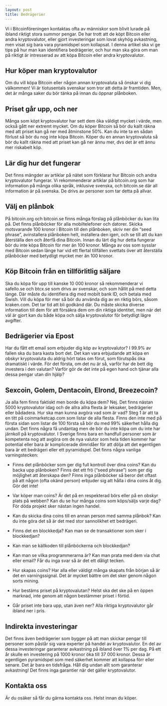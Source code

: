 ```yaml
---
layout: post
title: Bedrägerier
---
```


Vi i Bitcoinföreningen kontaktas ofta av människor som blivit lurade på ibland riktigt stora summor pengar. De har trott att de köpt Bitcoin eller andra kryptovalutor, eller gjort investeringar som lovat skyhög avkastning, men visat sig bara vara pyramidspel som kollapsat. I denna artikel ska vi ge tips på hur man kan identifiera bedrägerier, och hur man ska göra om man på riktigt är intresserad av att köpa Bitcoin eller andra kryptovalutor.

## Hur köper man kryptovalutor
Om du vill köpa Bitcoin eller någon annan kryptovaluta så önskar vi dig välkommen! Vi är tiotusentals svenskar som tror att detta är framtiden. Men, det är många saker du bör tänka på innan du öppnar plånboken.

## Priset går upp, och ner
Många som köpt kryptovalutor har sett dem öka väldigt mycket i värde, men också gått ner extremt mycket. Om du köper Bitcoin så bör du kallt räkna med att priset kan gå ner med åtminstone 50%. Kan du inte ta en sådan förlust så bör du nog inte köpa Bitcoin. Köper du en annan kryptovaluta så bör du kallt räkna med att priset kan gå ner ännu mer, dvs det är ett ännu mer riskabelt köp.

## Lär dig hur det fungerar
Det finns mängder av artiklar på nätet som förklarar hur Bitcoin och andra kryptovalutor fungerar. Vi rekommenderar artiklar på bitcoin.org som har information på många olika språk, inklusive svenska, och bitcoin.se där all information är på svenska. De drivs av personer som tar detta på allvar.

## Välj en plånbok
På bitcoin.org och bitcoin.se finns många förslag på plånböcker du kan lita på. Det finns plånböcker för alla mobiltelefoner och datorer. Skicka motsvarande 100 kronor i Bitcoin till den plånboken, skriv ner din “seed phrase”, avinstallera plånboken helt, installera den igen, och se till att du kan återställa den och återfå dina Bitcoin. Innan du lärt dig hur detta fungerar bör du inte köpa Bitcoin för mer än 100 kronor. Många av oss som sysslar med Bitcoin sedan länge har vid ett flertal tillfällen svettats över att återställa plånböcker med betydligt mycket mer än 100 kronor.

## Köp Bitcoin från en tillförlitlig säljare
Ska du köpa för upp till kanske 10 000 kronor så rekommenderar vi safello.se och btcx.se som drivs av svenskar, och som hållit på med detta länge. Där måste du identifiera dig med mobilt bank ID, och betala med Swish. Vill du köpa för mer så bör du använda dig av en riktig börs, såsom kraken.com. Det tar tid att bli godkänd där. Du måste skicka diverse information till dem för att försäkra dem om din riktiga identitet, men när det väl är gjort kan du både köpa och sälja kryptovalutor för betydligt lägre avgifter.

## Bedrägerier via Epost
Har du fått ett email som erbjuder dig köp av kryptovalutor? I 99.9% av fallen ska du bara kasta bort det. Det kan vara erbjudande att köpa en obskyr kryptovaluta du aldrig hört talas om förut, som förutspås öka dramatiskt i värde. För det första, om det nu är så, varför har de bett dig investera i den valutan? Varför gör de det inte på egen hand och tjänar alla dessa pengar utan din hjälp?

## Sexcoin, Golem, Dentacoin, Elrond, Breezecoin?
Ja alla fem finns faktiskt men borde du köpa dem? Nej. Det finns nästan 5000 kryptovalutor idag och de allra allra flesta är leksaker, bedrägerier eller bådadera. Hur ska man kunna avgöra vad som är vad? Steg 1 är att ta en titt på coinmarketcap.com som listar de alla flesta. Finns den inte med på första sidan som listar de 100 första så bör du med 99% säkerhet hålla dig undan. Det finns några få undantag men de bör du inte köpa om du inte har järnkoll på kryptovalutor. I Sverige finns bara en handfull personer som är kompetenta nog att avgöra om de nya valutor som hela tiden kommer har potential eller bara är komplicerade dimridåer för att dölja att det egentligen bara är ett bedrägeri eller ett pyramidspel. Det finns några vanliga varningstecken:



- Finns det plånböcker som ger dig full kontroll över dina coins? Kan du backa upp plånboken? Finns det ett frö (“seed phrase”) som ger dig möjlighet att återskapa den? Finns inga plånböcker så beror det oftast på att någon (ofta okänd person) erbjuder sig att hålla i dina coins åt dig. Gör det inte!

- Var köper man coins? Är det på en respekterad börs eller på en obskyr plats på webben? Kan du se hur många coins som köps/säljs varje dag? För döda projekt sker nästan ingen handel.

- Kan du skicka dina coins till en annan person med samma plånbok? Kan du inte göra det så är det med stor sannolikhet ett bedrägeri.

- Finns det en blockkedja? Kan man se de transaktioner som sker i blockkedjan?

- Kan man se källkoden till plånböckerna och blockkedjan?

- Kan man se vilka programmerarna är? Kan man prata med dem via chat eller email? Får du inga svar så är det ett dåligt tecken.

- Hur skapas coins? Har alla eller väldigt många skapats från början så är det en varningssignal. Det är mycket bättre om det sker genom någon sorts mining.

- Hur bestäms priset på kryptovalutan? Helst ska det ske på en öppen marknad, inte genom att någon bestämmer priset i förtid.

- Går priset inte bara upp, utan även ner? Alla riktiga kryptovalutor går ibland ner i pris.

## Indirekta investeringar
Det finns även bedrägerier som bygger på att man skickar pengar till personer som påstår sig vara experter på handel av kryptovalutor. En del av dessa investeringar garanterar avkastning på ibland över 1% per dag. På ett år skulle en investering på 1000 kronor öka till 37 000 kronor. Dessa är egentligen pyramidspel som med säkerhet kommer att kollapsa förr eller senare. Det är bara en tidsfråga. Håll dig undan allt som garanterar avkastning! Det finns inga garantier när det gäller kryptovalutor.

## Kontakta oss
Är du osäker så får du gärna kontakta oss. Helst innan du köper.
